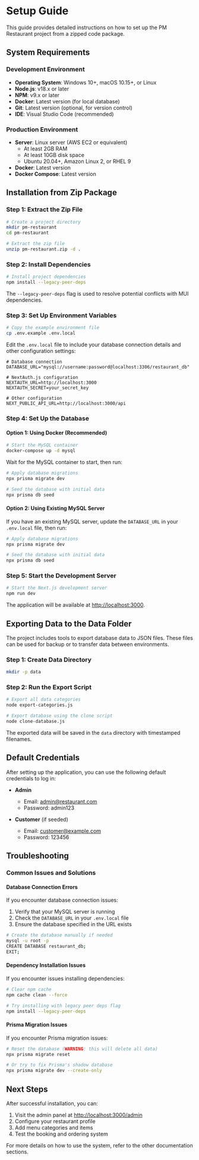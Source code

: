 # Setup Guide

This guide provides detailed instructions on how to set up the PM Restaurant project from a zipped code package.

## System Requirements

### Development Environment

- **Operating System**: Windows 10+, macOS 10.15+, or Linux
- **Node.js**: v18.x or later
- **NPM**: v9.x or later
- **Docker**: Latest version (for local database)
- **Git**: Latest version (optional, for version control)
- **IDE**: Visual Studio Code (recommended)

### Production Environment

- **Server**: Linux server (AWS EC2 or equivalent)
  - At least 2GB RAM
  - At least 10GB disk space
  - Ubuntu 20.04+, Amazon Linux 2, or RHEL 9
- **Docker**: Latest version
- **Docker Compose**: Latest version

## Installation from Zip Package

### Step 1: Extract the Zip File

```bash
# Create a project directory
mkdir pm-restaurant
cd pm-restaurant

# Extract the zip file
unzip pm-restaurant.zip -d .
```

### Step 2: Install Dependencies

```bash
# Install project dependencies
npm install --legacy-peer-deps
```

The `--legacy-peer-deps` flag is used to resolve potential conflicts with MUI dependencies.

### Step 3: Set Up Environment Variables

```bash
# Copy the example environment file
cp .env.example .env.local
```

Edit the `.env.local` file to include your database connection details and other configuration settings:

```
# Database connection
DATABASE_URL="mysql://username:password@localhost:3306/restaurant_db"

# NextAuth.js configuration
NEXTAUTH_URL=http://localhost:3000
NEXTAUTH_SECRET=your_secret_key

# Other configuration
NEXT_PUBLIC_API_URL=http://localhost:3000/api
```

### Step 4: Set Up the Database

#### Option 1: Using Docker (Recommended)

```bash
# Start the MySQL container
docker-compose up -d mysql
```

Wait for the MySQL container to start, then run:

```bash
# Apply database migrations
npx prisma migrate dev

# Seed the database with initial data
npx prisma db seed
```

#### Option 2: Using Existing MySQL Server

If you have an existing MySQL server, update the `DATABASE_URL` in your `.env.local` file, then run:

```bash
# Apply database migrations
npx prisma migrate dev

# Seed the database with initial data
npx prisma db seed
```

### Step 5: Start the Development Server

```bash
# Start the Next.js development server
npm run dev
```

The application will be available at [http://localhost:3000](http://localhost:3000).

## Exporting Data to the Data Folder

The project includes tools to export database data to JSON files. These files can be used for backup or to transfer data between environments.

### Step 1: Create Data Directory

```bash
mkdir -p data
```

### Step 2: Run the Export Script

```bash
# Export all data categories
node export-categories.js

# Export database using the clone script
node clone-database.js
```

The exported data will be saved in the `data` directory with timestamped filenames.

## Default Credentials

After setting up the application, you can use the following default credentials to log in:

- **Admin**

  - Email: admin@restaurant.com
  - Password: admin123

- **Customer** (if seeded)
  - Email: customer@example.com
  - Password: 123456

## Troubleshooting

### Common Issues and Solutions

#### Database Connection Errors

If you encounter database connection issues:

1. Verify that your MySQL server is running
2. Check the `DATABASE_URL` in your `.env.local` file
3. Ensure the database specified in the URL exists

```bash
# Create the database manually if needed
mysql -u root -p
CREATE DATABASE restaurant_db;
EXIT;
```

#### Dependency Installation Issues

If you encounter issues installing dependencies:

```bash
# Clear npm cache
npm cache clean --force

# Try installing with legacy peer deps flag
npm install --legacy-peer-deps
```

#### Prisma Migration Issues

If you encounter Prisma migration issues:

```bash
# Reset the database (WARNING: this will delete all data)
npx prisma migrate reset

# Or try to fix Prisma's shadow database
npx prisma migrate dev --create-only
```

## Next Steps

After successful installation, you can:

1. Visit the admin panel at [http://localhost:3000/admin](http://localhost:3000/admin)
2. Configure your restaurant profile
3. Add menu categories and items
4. Test the booking and ordering system

For more details on how to use the system, refer to the other documentation sections.
